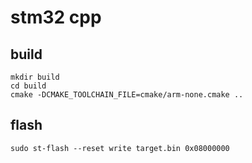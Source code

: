 # stm32 cpp
## build
```
mkdir build  
cd build  
cmake -DCMAKE_TOOLCHAIN_FILE=cmake/arm-none.cmake ..  
```

## flash
```
sudo st-flash --reset write target.bin 0x08000000
```